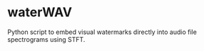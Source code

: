 # waterWAV
Python script to embed visual watermarks directly into audio file spectrograms using STFT.
